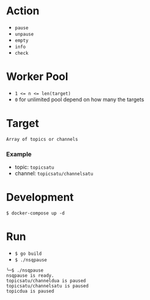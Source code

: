 # Action
- `pause`
- `unpause`
- `empty`
- `info`
- `check`

# Worker Pool
- `1 <= n <= len(target)` 
- `0` for unlimited pool depend on how many the targets

# Target
    Array of topics or channels
### Example
- topic: `topicsatu`
- channel: `topicsatu/channelsatu`

# Development
```$ docker-compose up -d``` 

# Run
- ```$ go build```
- ```$ ./nsqpause``` 
```
╰─$ ./nsqpause
nsqpause is ready.
topicsatu/channeldua is paused
topicsatu/channelsatu is paused
topicdua is paused
```